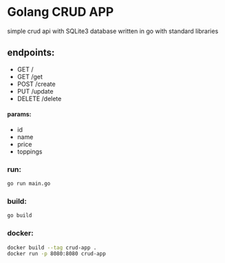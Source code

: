 # Golang CRUD APP
simple crud api with SQLite3 database written in go with standard libraries
## endpoints:
- GET /
- GET /get
- POST /create
- PUT /update
- DELETE /delete
#### params:
- id
- name
- price
- toppings

### run:
```bash
go run main.go
```
### build:
```bash
go build
```
### docker:
```bash
docker build --tag crud-app .
docker run -p 8080:8080 crud-app
```